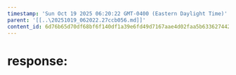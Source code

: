 ```yaml
---
timestamp: 'Sun Oct 19 2025 06:20:22 GMT-0400 (Eastern Daylight Time)'
parent: '[[..\20251019_062022.27ccb056.md]]'
content_id: 6d76b65d70df68bf6f140df1a39e6fd49d7167aae4d02faa5b63362744266256
---
```


# response:
